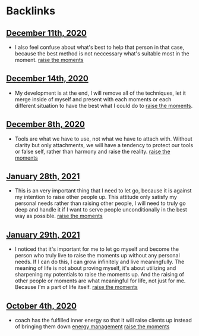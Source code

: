 
# Backlinks
## [December 11th, 2020](<December 11th, 2020.md>)
- I also feel confuse about what's best to help that person in that case, because the best method is not neccessary what's suitable most in the moment. [raise the moments](<raise the moments.md>)

## [December 14th, 2020](<December 14th, 2020.md>)
- My development is at the end, I will remove all of the techniques, let it merge inside of myself and present with each moments or each different situation to have the best what I could do to [raise the moments](<raise the moments.md>).

## [December 8th, 2020](<December 8th, 2020.md>)
- Tools are what we have to use, not what we have to attach with. Without clarity but only attachments, we will have a tendency to protect our tools or false self, rather than harmony and raise the reality. [raise the moments](<raise the moments.md>)

## [January 28th, 2021](<January 28th, 2021.md>)
- This is an very important thing that I need to let go, because it is against my intention to raise other people up. This attitude only satisfy my personal needs rather than raising other people, I will need to truly go deep and handle it if I want to serve people unconditionally in the best way as possible. [raise the moments](<raise the moments.md>)

## [January 29th, 2021](<January 29th, 2021.md>)
- I noticed that it's important for me to let go myself and become the person who truly live to raise the moments up without any personal needs. If I can do this, I can grow infinitely and live meaningfully. The meaning of life is not about proving myself, it's about utilizing and sharpening my potentials to raise the moments up. And the raising of other people or moments are what meaningful for life, not just for me. Because I'm a part of life itself. [raise the moments](<raise the moments.md>)

## [October 4th, 2020](<October 4th, 2020.md>)
- coach has the fulfilled inner energy so that it will raise clients up instead of bringing them down [energy management](<energy management.md>) [raise the moments](<raise the moments.md>)

